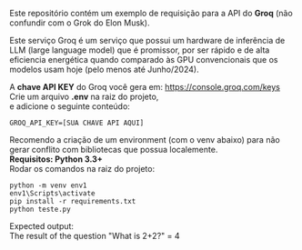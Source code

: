 Este repositório contém um exemplo de requisição para a API do **Groq** (não confundir com o Grok do Elon Musk).  

Este serviço Groq é um serviço que possui um hardware de inferência de LLM (large language model) que é promissor, por ser rápido e de alta eficiencia energética quando comparado às GPU convencionais que os modelos usam hoje (pelo menos até Junho/2024).  


A **chave API KEY** do Groq você gera em: https://console.groq.com/keys  
Crie um arquivo **.env** na raiz do projeto,  
e adicione o seguinte conteúdo:  
```
GROQ_API_KEY=[SUA CHAVE API AQUI]
```

Recomendo a criação de um environment (com o venv abaixo) para não gerar conflito com bibliotecas que possua localemente.  
**Requisitos: Python 3.3+**  
Rodar os comandos na raiz do projeto:
``` 
python -m venv env1
env1\Scripts\activate
pip install -r requirements.txt
python teste.py
```
Expected output:  
The result of the question "What is 2+2?" = 4
